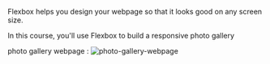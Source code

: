 Flexbox helps you design your webpage so that it looks good on any screen size.

In this course, you'll use Flexbox to build a responsive photo gallery

photo gallery webpage :
![photo-gallery-webpage]()